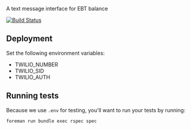 A text message interface for EBT balance

[![Build Status](https://travis-ci.org/daguar/balance.svg?branch=master)](https://travis-ci.org/daguar/balance)

## Deployment

Set the following environment variables:

- TWILIO_NUMBER
- TWILIO_SID
- TWILIO_AUTH

## Running tests

Because we use `.env` for testing, you'll want to run your tests by running:

```
foreman run bundle exec rspec spec
```

